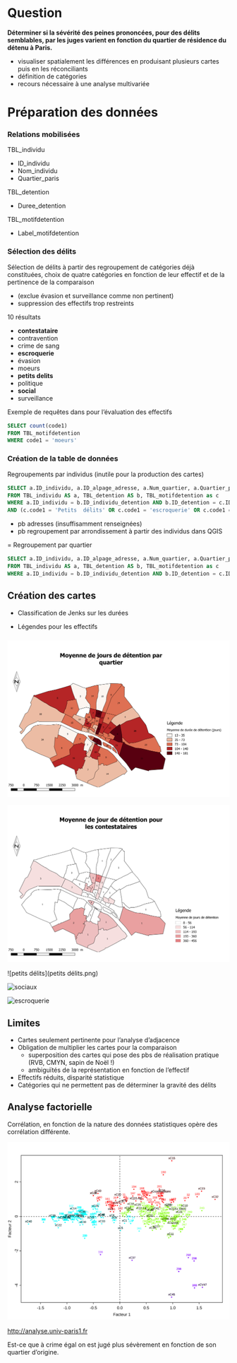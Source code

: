 # Question

**Déterminer si la sévérité des peines prononcées, pour des délits semblables, par les juges varient en fonction du quartier de résidence du détenu à Paris.** 

- visualiser spatialement les différences en produisant plusieurs cartes puis en les réconciliants
- définition de catégories
- recours nécessaire à une analyse multivariée

# Préparation des données

### Relations mobilisées

TBL_individu
- ID_individu
- Nom_individu
- Quartier_paris

TBL_detention
- Duree_detention

TBL_motifdetention
- Label_motifdetention

### Sélection des délits

Sélection de délits à partir des regroupement de catégories déjà constituées, choix de quatre catégories en fonction de leur effectif et de la pertinence de la comparaison 

- (exclue évasion et surveillance comme non pertinent)
- suppression des effectifs trop restreints

10 résultats
- **contestataire**
- contravention
- crime de sang
- **escroquerie**
- évasion
- moeurs
- **petits delits**
- politique
- **social**
- surveillance

Exemple de requêtes dans pour l’évaluation des effectifs

```sql
SELECT count(code1)
FROM TBL_motifdetention
WHERE code1 = 'moeurs'
```

### Création de la table de données

Regroupements par individus (inutile pour la production des cartes)

```sql
SELECT a.ID_individu, a.ID_alpage_adresse, a.Num_quartier, a.Quartier_paris, b.Duree_detention, c.code1
FROM TBL_individu AS a, TBL_detention AS b, TBL_motifdetention as c
WHERE a.ID_individu = b.ID_individu_detention AND b.ID_detention = c.ID_detention
AND (c.code1 = 'Petits  délits' OR c.code1 = 'escroquerie' OR c.code1 = 'social' OR  c.code1 = 'contestataire')
```

- pb adresses (insuffisamment renseignées)
- pb regroupement par arrondissement à partir des individus dans QGIS

= Regroupement par quartier

```sql
SELECT a.ID_individu, a.ID_alpage_adresse, a.Num_quartier, a.Quartier_paris, b.Duree_detention, c.code1 
FROM TBL_individu AS a, TBL_detention AS b, TBL_motifdetention as c 
WHERE a.ID_individu = b.ID_individu_detention AND b.ID_detention = c.ID_detention AND (c.code1 = 'Petits délits' OR c.code1 = 'escroquerie' OR c.code1 = 'social' OR c.code1 = 'contestataire')
```



## Création des cartes

- Classification de Jenks sur les durées

- Légendes pour les effectifs

  ### 

![Moyenne](Moyenne.png)

![Contestataires](Contestataires.png)

![petits délits](petits délits.png)

![sociaux](sociaux.png)

![escroquerie](escroquerie.png)



## Limites

- Cartes seulement pertinente pour l’analyse d’adjacence
- Obligation de multiplier les cartes pour la comparaison
  - superposition des cartes qui pose des pbs de réalisation pratique (RVB, CMYN, sapin de Noël !)
  - ambiguïtés de la représentation en fonction de l’effectif
- Effectifs réduits, disparité statistique
- Catégories qui ne permettent pas de déterminer la gravité des délits 

## Analyse factorielle

Corrélation, en fonction de la nature des données statistiques opère des corrélation différente.

![CHAgnesManhattanWardPlanfactorielle](CHAgnesManhattanWardPlanfactorielle.svg)



http://analyse.univ-paris1.fr

Est-ce que à crime égal on est jugé plus sévèrement en fonction de son quartier d’origine.





